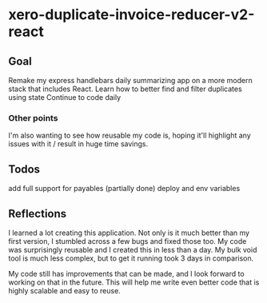 # xero-duplicate-invoice-reducer-v2-react

## Goal

Remake my express handlebars daily summarizing app on a more modern stack that includes React.
Learn how to better find and filter duplicates using state
Continue to code daily

### Other points

I'm also wanting to see how reusable my code is, hoping it'll highlight any issues with it / result in huge time savings.

## Todos

add full support for payables (partially done)
deploy and env variables

## Reflections

I learned a lot creating this application. Not only is it much better than my first version, I stumbled across a few bugs and fixed those too. My code was surprisingly reusable and I created this in less than a day. My bulk void tool is much less complex, but to get it running took 3 days in comparison.

My code still has improvements that can be made, and I look forward to working on that in the future. This will help me write even better code that is highly scalable and easy to reuse.
